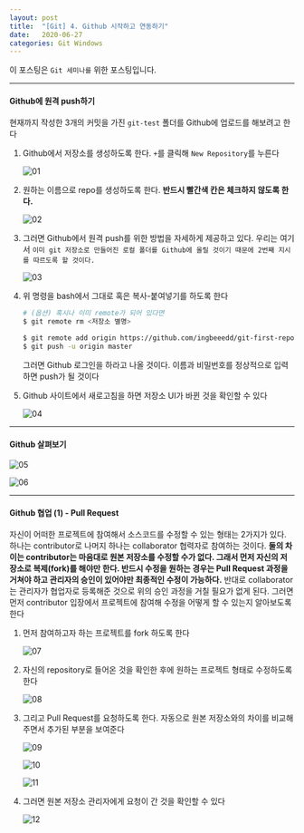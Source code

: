 ```yaml
---
layout: post
title:  "[Git] 4. Github 시작하고 연동하기"
date:   2020-06-27
categories: Git Windows
---
```


이 포스팅은 `Git 세미나를` 위한 포스팅입니다.

---

#### Github에 원격 push하기

현재까지 작성한 3개의 커밋을 가진 `git-test` 폴더를 Github에 업로드를 해보려고 한다

1. Github에서 저장소를 생성하도록 한다. `+`를 클릭해 `New Repository`를 누른다

   ![01](https://drive.google.com/uc?id=1lEs9eL2O6yscUIQUOfiE43D8FuiqFDgb)

2. 원하는 이름으로 repo를 생성하도록 한다. __반드시 빨간색 칸은 체크하지 않도록 한다.__

   ![02](https://drive.google.com/uc?id=1wiYS-l03BUGUZ4-qHJvMo4GvQweJv79I)

3. 그러면 Github에서 원격 push를 위한 방법을 자세하게 제공하고 있다. 우리는 여기서 `이미 git 저장소로 만들어진 로컬 폴더를 Github에 올릴 것이기 때문에 2번째 지시를 따르도록 할 것이다.`

   ![03](https://drive.google.com/uc?id=1XZ--Zk2T3-CAFOwYb4y9f45HqsWgiR3L)

4. 위 명령을 bash에서 그대로 혹은 복사-붙여넣기를 하도록 한다

   ```bash
   # (옵션) 혹시나 이미 remote가 되어 있다면
   $ git remote rm <저장소 별명>
   
   $ git remote add origin https://github.com/ingbeeedd/git-first-repo.git
   $ git push -u origin master
   ```

   그러면 Github 로그인을 하라고 나올 것이다. 이름과 비밀번호를 정상적으로 입력하면 push가 될 것이다

5. Github 사이트에서 새로고침을 하면 저장소 UI가 바뀐 것을 확인할 수 있다

   ![04](https://drive.google.com/uc?id=1oMrhWPkWzylY5-gO0q4fHSfoSWkwOGbM)

---

#### Github 살펴보기

![05](https://drive.google.com/uc?id=1hxmFbAJuGizXyZfZsuZXlJtNp-kqiUv8)

![06](https://drive.google.com/uc?id=1q-H7r4jfQrLNBpbYO9hNsvbS7McGSbn1)

---

#### Github 협업 (1) - Pull Request

자신이 어떠한 프로젝트에 참여해서 소스코드를 수정할 수 있는 형태는 2가지가 있다. 하나는 contributor로 나머지 하나는 collaborator 협력자로 참여하는 것이다. __둘의 차이는 contributor는 마음대로 원본 저장소를 수정할 수가 없다. 그래서 먼저 자신의 저장소로 복제(fork)를 해야만 한다. 반드시 수정을 원하는 경우는 Pull Request 과정을 거쳐야 하고 관리자의 승인이 있어야만 최종적인 수정이 가능하다.__ 반대로 collaborator는 관리자가 협업자로 등록해준 것으로 위의 승인 과정을 거칠 필요가 없게 된다. 그러면 먼저 contributor 입장에서 프로젝트에 참여해 수정을 어떻게 할 수 있는지 알아보도록 한다

1. 먼저 참여하고자 하는 프로젝트를 fork 하도록 한다

   ![07](https://drive.google.com/uc?id=1dj-1668QT7614N8xHYyqLaiFFnSPG-vk)

2. 자신의 repository로 들어온 것을 확인한 후에 원하는 프로젝트 형태로 수정하도록 한다

   ![08](https://drive.google.com/uc?id=1Gk3yrOO_Jgs-Weu_nZTRhGgitPGFPBjo)

   

3. 그리고 Pull Request를 요청하도록 한다. 자동으로 원본 저장소와의 차이를 비교해주면서 추가된 부분을 보여준다

   ![09](https://drive.google.com/uc?id=1oZ2QDSilqbNC0gMh0b6W8vPVv--sH-QB)

   ![10](https://drive.google.com/uc?id=17dD-SEtv7M894erZF1afa2gdACMHx0Wd)

   ![11](https://drive.google.com/uc?id=1y5O0jTD_GYpuahge65c6b1163FUG0saQ)

4. 그러면 원본 저장소 관리자에게 요청이 간 것을 확인할 수 있다

   ![12](https://drive.google.com/uc?id=1dhBL9C1XcwN8DHrzTPH9rqWyuzOgsBCI)